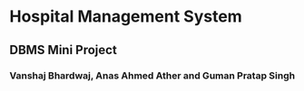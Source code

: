 # Hospital Management System 
## DBMS Mini Project
### Vanshaj Bhardwaj, Anas Ahmed Ather and Guman Pratap Singh
